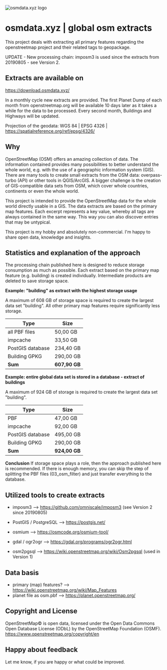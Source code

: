 ![osmdata.xyz logo](https://github.com/michaelmgis/osmdata.xyz/blob/master/osmdata_logo_power_wide_300dpi.png)

# osmdata.xyz | global osm extracts
This project deals with extracting all primary features regarding the openstreetmap project and their related tags to geopackage.

UPDATE - New processing chain: imposm3 is used since the extracts from 20190805 - see Version 2.

## Extracts are available on
https://download.osmdata.xyz/

In a monthly cycle new extracts are provided. The first Planet Dump of each month from openstreetmap.org will be available 10 days later as it takes a while for the data to be processed. Every second month, Buildings and Highways will be updated.

Projection of the geodata: WGS 84 | EPSG 4326 | https://spatialreference.org/ref/epsg/4326/

## Why
OpenStreetMap (OSM) offers an amazing collection of data. The information contained provides many possibilities to better understand the whole world, e.g. with the use of a geographic information system (GIS). There are many tools to create small extracts from the OSM data: overpass-turbo (API) or other tools in QGIS/ArcGIS. A bigger challenge is the creation of GIS-compatible data sets from OSM, which cover whole countries, continents or even the whole world.

This project is intended to provide the OpenStreetMap data for the whole world directly usable in a GIS. The data extracts are based on the primary map features. Each excerpt represents a key value, whereby all tags are always contained in the same way. This way you can also discover entries that may be untypical.

This project is my hobby and absolutely non-commercial. I'm happy to share open data, knowledge and insights.

## Statistics and explanation of the approach
The processing chain published here is designed to reduce storage consumption as much as possible. Each extract based on the primary map feature (e.g. building) is created individually. Intermediate products are deleted to save storage space.


**Example: "building" as extract with the highest storage usage**

A maximum of 608 GB of storage space is required to create the largest data set "building". All other primary map features require significantly less storage. 

|Type|Size|
| ------------- | ------------- |
|all PBF files|50,00 GB|
|impcache|33,50 GB|
|PostGIS database|234,40 GB|
|Building GPKG|290,00 GB|
|**Sum**|**607,90 GB**|


**Example: entire global data set is stored in a database - extract of buildings**

A maximum of 924 GB of storage is required to create the largest data set "building".

|Type|Size|
| ------------- | ------------- |
|PBF|47,00 GB|
|impcache|92,00 GB|
|PostGIS database|495,00 GB|
|Building GPKG|290,00 GB|
|**Sum**|**924,00 GB**|

**Conclusion**
If storage space plays a role, then the approach published here is recommended. If there is enough memory, you can skip the step of splitting the PBF files (03_osm_filter) and just transfer everything to the database.

## Utilized tools to create extracts
- imposm3 --> https://github.com/omniscale/imposm3 (see Version 2 since 20190805)
- PostGIS / PostgreSQL --> https://postgis.net/
- osmium --> https://osmcode.org/osmium-tool/
- gdal / ogr2ogr --> https://gdal.org/programs/ogr2ogr.html

- osm2pgsql --> https://wiki.openstreetmap.org/wiki/Osm2pgsql (used in Version 1)

## Data basis
- primary (map) features? --> https://wiki.openstreetmap.org/wiki/Map_Features
- planet file as osm.pbf --> https://planet.openstreetmap.org/

## Copyright and License 
OpenStreetMap© is open data, licensed under the Open Data Commons Open Database License (ODbL) by the OpenStreetMap Foundation (OSMF). 
https://www.openstreetmap.org/copyright/en

## Happy about feedback
Let me know, if you are happy or what could be improved.
